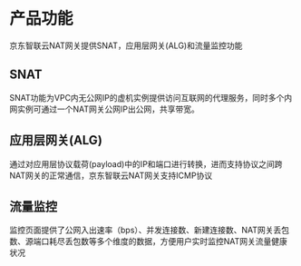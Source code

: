 # 产品功能


京东智联云NAT网关提供SNAT，应用层网关(ALG)和流量监控功能



## SNAT

SNAT功能为VPC内无公网IP的虚机实例提供访问互联网的代理服务，同时多个内网实例可通过一个NAT网关公网IP出公网，共享带宽。



## 应用层网关(ALG)

通过对应用层协议载荷(payload)中的IP和端口进行转换，进而支持协议之间跨NAT网关的正常通信，京东智联云NAT网关支持ICMP协议



## 流量监控

监控页面提供了公网入出速率（bps）、并发连接数、新建连接数、NAT网关丢包数、源端口耗尽丢包数等多个维度的数据，方便用户实时监控NAT网关流量健康状况
